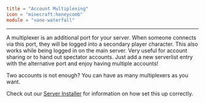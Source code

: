```toml
title = "Account Multiplexing"
icon = "minecraft:honeycomb"
module = "vane-waterfall"
```
---
A multiplexer is an additional port for your server. When someone connects
via this port, they will be logged into a secondary player character. This also
works while being logged in on the main server. Very useful for account sharing or
to hand out spectator accounts. Just add a new serverlist entry with the alternative port
and enjoy having multiple accounts!

Two accounts is not enough? You can have as many multiplexers as you want.

Check out our [Server Installer](https://oddlama.github.io/minecraft-server) for information on how set this up correctly.
